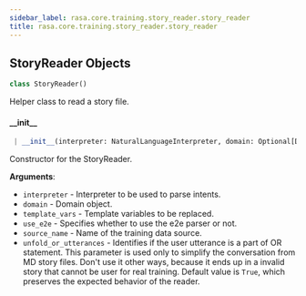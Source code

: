```yaml
---
sidebar_label: rasa.core.training.story_reader.story_reader
title: rasa.core.training.story_reader.story_reader
---
```


## StoryReader Objects

```python
class StoryReader()
```

Helper class to read a story file.

#### \_\_init\_\_

```python
 | __init__(interpreter: NaturalLanguageInterpreter, domain: Optional[Domain] = None, template_vars: Optional[Dict] = None, use_e2e: bool = False, source_name: Text = None, unfold_or_utterances: bool = True) -> None
```

Constructor for the StoryReader.

**Arguments**:

- `interpreter` - Interpreter to be used to parse intents.
- `domain` - Domain object.
- `template_vars` - Template variables to be replaced.
- `use_e2e` - Specifies whether to use the e2e parser or not.
- `source_name` - Name of the training data source.
- `unfold_or_utterances` - Identifies if the user utterance is a part of
  OR statement. This parameter is used only to simplify the conversation
  from MD story files. Don&#x27;t use it other ways, because it ends up
  in a invalid story that cannot be user for real training.
  Default value is `True`, which preserves the expected behavior
  of the reader.

